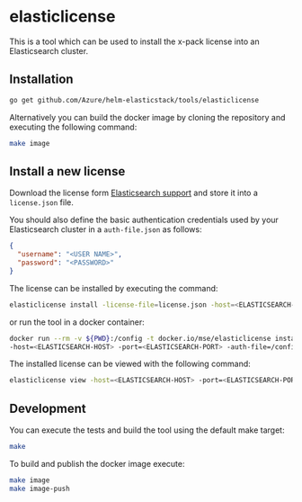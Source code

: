 # elasticlicense

This is a tool which can be used to install the x-pack license into an Elasticsearch cluster.

## Installation

```bash
go get github.com/Azure/helm-elasticstack/tools/elasticlicense
```

Alternatively you can build the docker image by cloning the repository and executing the following command:

```bash
make image
```

## Install a new license

Download the license form [Elasticsearch support](https://license.elastic.co/download) and store it into a `license.json` file.

You should also define the basic authentication credentials used by your Elasticsearch cluster in a `auth-file.json` as follows:

```json
{
  "username": "<USER NAME>",
  "password": "<PASSWORD>"
}

```
The license can be installed by executing the command:

```bash
elasticlicense install -license-file=license.json -host=<ELASTICSEARCH-HOST> -port=<ELASTICSEARCH-PORT> -auth-file=auth-file.json
```

or run the tool in a docker container:

```bash
docker run --rm -v ${PWD}:/config -t docker.io/mse/elasticlicense install -license-file=/config/license.json \
-host=<ELASTICSEARCH-HOST> -port=<ELASTICSEARCH-PORT> -auth-file=/config/auth-file.json
```

The installed license can be viewed with the following command:

```bash
elasticlicense view -host=<ELASTICSEARCH-HOST> -port=<ELASTICSEARCH-PORT> -auth-file=auth-file.json
```

## Development

You can execute the tests and build the tool using the default make target:

```bash
make
```

To build and publish the docker image execute:

```bash
make image
make image-push
```

